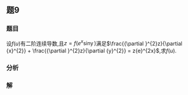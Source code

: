 ## 题9
### 题目
设$f( u)$有二阶连续导数,且$z = f( {{e}^{x}\operatorname{siny}})$满足$\frac{{\partial }^{2}z}{\partial {x}^{2}} + \frac{{\partial }^{2}z}{\partial {y}^{2}} = z{e}^{2x}$,求$f( u)$.
### 分析

### 解